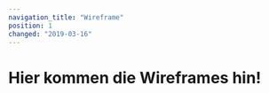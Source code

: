 ```yaml
---
navigation_title: "Wireframe"
position: 1
changed: "2019-03-16"
---
```


# Hier kommen die Wireframes hin!
